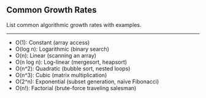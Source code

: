 ## Common Growth Rates

List common algorithmic growth rates with examples.

---

- O(1): Constant (array access)  
- O(log n): Logarithmic (binary search)  
- O(n): Linear (scanning an array)  
- O(n log n): Log-linear (mergesort, heapsort)  
- O(n^2): Quadratic (bubble sort, nested loops)  
- O(n^3): Cubic (matrix multiplication)  
- O(2^n): Exponential (subset generation, naïve Fibonacci)  
- O(n!): Factorial (brute-force traveling salesman)

